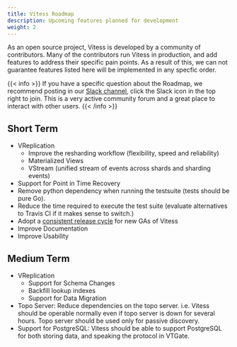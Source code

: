 ```yaml
---
title: Vitess Roadmap
description: Upcoming features planned for development
weight: 2
---
```


As an open source project, Vitess is developed by a community of contributors. Many of the contributors run Vitess in production, and add features to address their specific pain points. As a result of this, we can not guarantee features listed here will be implemented in any specfic order.

{{< info >}}
If you have a specific question about the Roadmap, we recommend posting in our [Slack channel](https://vitess.slack.com), click the Slack icon in the top right to join. This is a very active community forum and a great place to interact with other users.
{{< /info >}}

## Short Term

- VReplication
  - Improve the resharding workflow (flexibility, speed and reliability)
  - Materialized Views
  - VStream (unified stream of events across shards and sharding events)
- Support for Point in Time Recovery
- Remove python dependency when running the testsuite (tests should be pure Go).
- Reduce the time required to execute the test suite (evaluate alternatives to Travis CI if it makes sense to switch.)
- Adopt a [consistent release cycle](https://github.com/vitessio/enhancements/blob/master/veps/vep-1.md) for new GAs of Vitess
- Improve Documentation
- Improve Usability

## Medium Term

- VReplication
  - Support for Schema Changes
  - Backfill lookup indexes
  - Support for Data Migration
- Topo Server: Reduce dependencies on the topo server. i.e. Vitess should be operable normally even if topo server is down for several hours. Topo server should be used only for passive discovery.
- Support for PostgreSQL: Vitess should be able to support PostgreSQL for both storing data, and speaking the protocol in VTGate.
